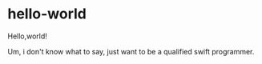 # hello-world
Hello,world! 

Um, i don't know what to say, just want to be a qualified swift programmer.
